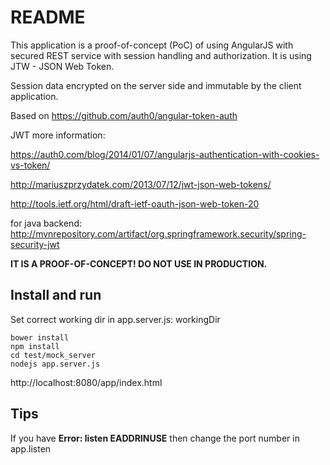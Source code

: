 # README

This application is a proof-of-concept (PoC) of using AngularJS with secured REST service with session handling and authorization.
It is using JTW - JSON Web Token.

Session data encrypted on the server side and immutable by the client application.

Based on https://github.com/auth0/angular-token-auth

JWT more information:

https://auth0.com/blog/2014/01/07/angularjs-authentication-with-cookies-vs-token/

http://mariuszprzydatek.com/2013/07/12/jwt-json-web-tokens/

http://tools.ietf.org/html/draft-ietf-oauth-json-web-token-20

for java backend: http://mvnrepository.com/artifact/org.springframework.security/spring-security-jwt

__IT IS A PROOF-OF-CONCEPT! DO NOT USE IN PRODUCTION.__

## Install and run

Set correct working dir in app.server.js: workingDir

    bower install
    npm install
    cd test/mock_server
    nodejs app.server.js

   http://localhost:8080/app/index.html
   
## Tips

If you have __Error: listen EADDRINUSE__ then change the port number in app.listen


